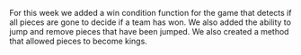 For this week we added a win condition function for the game that detects if all pieces are gone to decide if a team has won. We also added the ability to jump and remove pieces that have been jumped. We also created a method that allowed pieces to become kings.
